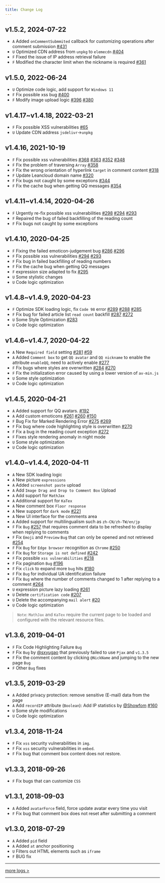 ```yaml
---
title: Change Log
---
```


## v1.5.2, 2024-07-22  
- `A` Added `onCommentSubmmited` callback for customizing operations after comment submission [#431](https://github.com/xCss/Valine/issues/431)
- `U` Optimized CDN address from `unpkg` to `elemecdn` [#404](https://github.com/xCss/Valine-Docs/issues/404) 
- `F` Fixed the issue of IP address retrieval failure
- `F` Modified the character limit when the nickname is required [#361](https://github.com/xCss/Valine/issues/361)


## v1.5.0, 2022-06-24
- `U` Optimize code logic, add support for `Windows 11`  
- `F` Fix possible xss bug [#400](https://github.com/xCss/Valine/issues/400)  
- `F` Modify image upload logic [#396](https://github.com/xCss/Valine/issues/396)  [#380](https://github.com/xCss/Valine/issues/380)  


## v1.4.17~v1.4.18, 2022-03-21
- `F` Fix possible XSS vulnerabilities [#65](https://github.com/xCss/Valine-Docs/issues/65) 
- `U` Update CDN address `jsdelivr`->`unpkg`

## v1.4.16, 2021-10-19
- `F` Fix possible xss vulnerabilities [#368](https://github.com/xCss/Valine/issues/368) [#363](https://github.com/xCss/Valine/issues/363) [#352](https://github.com/xCss/Valine/issues/352) [#348](https://github.com/xCss/Valine/issues/348) 
- `F` Fix the problem of traversing `Array` [#358](https://github.com/xCss/Valine/issues/358) 
- `F` Fix the wrong orientation of hyperlink `target` in comment content [#318](https://github.com/xCss/Valine/issues/318) 
- `F` Update Leancloud domain name [#320](https://github.com/xCss/Valine/issues/320) 
- `F` Fix bugs not caught by some exceptions [#344](https://github.com/xCss/Valine/issues/344) 
- `F` Fix the cache bug when getting QQ messages [#354](https://github.com/xCss/Valine/issues/354) 

## v1.4.11~v1.4.14, 2020-04-26
- `F` Urgently re-fix possible xss vulnerabilities [#298](https://github.com/xCss/Valine/issues/298) [#294](https://github.com/xCss/Valine/issues/294) [#293](https://github.com/xCss/Valine/issues/293)
- `F` Repaired the bug of failed backfilling of the reading count
- `F` Fix bugs not caught by some exceptions

## v1.4.10, 2020-04-25
- `F` Fixing the failed emoticon-judgement bug [#286](https://github.com/xCss/Valine/issues/286) [#296](https://github.com/xCss/Valine/issues/296) 
- `F` Fix possible xss vulnerabilities [#294](https://github.com/xCss/Valine/issues/294) [#293](https://github.com/xCss/Valine/issues/293) 
- `F` Fix bug in failed backfilling of reading numbers
- `F` Fix the cache bug when getting QQ messages
- `F` expression size adapted to fix [#295](https://github.com/xCss/Valine/issues/295) 
- `U` Some stylistic changes
- `U` Code logic optimization

## v1.4.8~v1.4.9, 2020-04-23  
- `F` Optimize SDK loading logic, fix `Code 98` error [#289](https://github.com/xCss/Valine/issues/289) [#288](https://github.com/xCss/Valine/issues/288) [#285](https://github.com/xCss/Valine/issues/285)
- `F` Fix bug for failed article list `read count` backfill [#287](https://github.com/xCss/Valine/issues/287) [#272](https://github.com/xCss/Valine/issues/272) 
- `U` Some Style Optimization [#283](https://github.com/xCss/Valine/issues/283)
- `U` Code logic optimization

## v1.4.6~v1.4.7, 2020-04-22
- `A` New `Required field` setting [#281](https://github.com/xCss/Valine/issues/281) [#59](https://github.com/xCss/Valine/issues/59)
- `A` Added `Comment box` to get `QQ avatar` and `QQ nickname` to enable the attribute `enableQQ`, need to actively enable [#277](https://github.com/xCss/Valine/issues/277)
- `F` Fix bugs where styles are overwritten [#284](https://github.com/xCss/Valine/issues/284) [#270](https://github.com/xCss/Valine/issues/270)
- `F` Fix the initialization error caused by using a lower version of `av-min.js`
- `U` Some style optimization
- `U` Code logic optimization

## v1.4.5, 2020-04-21
- `A` Added support for QQ avatars. [#192](https://github.com/xCss/Valine/issues/192)
- `A` Add custom emoticons [#261](https://github.com/xCss/Valine/issues/261) [#260](https://github.com/xCss/Valine/issues/260) [#150](https://github.com/xCss/Valine/issues/150)
- `F` Bug Fix for Marked Rendering Error [#275](https://github.com/xCss/Valine/issues/275) [#269](https://github.com/xCss/Valine/issues/269)
- `F` Fix bug where code highlighting style is overwritten [#270](https://github.com/xCss/Valine/issues/270)
- `F` Fix a bug in the reading count exception [#272](https://github.com/xCss/Valine/issues/272)
- `F` Fixes style rendering anomaly in night mode
- `U` Some style optimization
- `U` Code logic optimization

## v1.4.0~v1.4.4, 2020-04-11  
- `A` New SDK loading logic
- `A` New picture `expressions`
- `A` Added `screenshot paste` upload
- `A` Add `Image Drag and Drop to Comment Box` Upload
- `A` Add support for `MathJax`
- `A` Additional support for `KaTex`
- `A` New comment box `Floor response`
- `A` New support for `dark mode` [#221](https://github.com/xCss/Valine/issues/221)
- `A` New UI interface for the comments area 
- `A` Added support for multilingualism such as `zh-CN/zh-TW/en/jp`
- `F` Fix `Bug` [#257](https://github.com/xCss/Valine/issues/257) that requires comment data to be refreshed to display when replying to comments
- `F` Fix `Emoji` and `Preview` `Bug` that can only be opened and not retrieved [#254](https://github.com/xCss/Valine/issues/254)
- `F` Fix `Bug` for `Edge browser` recognition as `Chrome` [#250](https://github.com/xCss/Valine/issues/250)
- `F` Fix `Bug` for `Storage is not defined` [#242](https://github.com/xCss/Valine/issues/242)
- `F` Fix possible `xss vulnerabilities` [#218](https://github.com/xCss/Valine/issues/218)
- `F` Fix pagination `Bug` [#196](https://github.com/xCss/Valine/issues/196)
- `F` Fix `click` to expand more `bug` hits [#180](https://github.com/xCss/Valine/issues/180)
- `F` Fix `Bug` for individual UA identification failure
- `F` Fix `Bug` where the number of comments changed to 1 after replying to a comment [#264](https://github.com/xCss/Valine/issues/264) 
- `U` expression picture lazy loading [#261](https://github.com/xCss/Valine/issues/261) 
- `U` Delete `certification code` [#207](https://github.com/xCss/Valine/issues/207)
- `U` Delete the accompanying `mail alert` [#20](https://github.com/xCss/Valine/issues/20)
- `U` Code logic optimization

> `Note`: `MathJax` and `KaTex` require the current page to be loaded and configured with the relevant resource files.


## v1.3.6, 2019-04-01
- `F` Fix Code Highlighting Failure `Bug`
- `F` Fix `Bug` by [@sxyugao](https://github.com/sxyugao) that previously failed to use `Pjax` and `v1.3.5`
- `F` Fix the comment content by clicking `@NickName` and jumping to the new page `Bug`
- `F` Other `Bug` fixes

## v1.3.5, 2019-03-29
- `A` Added privacy protection: remove sensitive (E-mail) data from the page
- `A` Add `recordIP` attribute (`Boolean`): Add IP statistics by [@Showfom](https://github.com/Showfom) [#160](https://github.com/xCss/Valine/issues/160) 
- `U` Some style modifications
- `U` Code logic optimization

## v1.3.4, 2018-11-24
- `F` Fix `xss` security vulnerabilities in `img`.
- `F` Fix `xss` security vulnerabilities in `embed`.
- `F` Fix bug that comment box content does not restore.

## v1.3.3, 2018-09-26

- `F` Fix bugs that can customize `CSS`

## v1.3.1, 2018-09-03

- `A` Added `avatarForce` field, force update avatar every time you visit
- `F` Fix bug that comment box does not reset after submitting a comment

## v1.3.0, 2018-07-29

- `A` Added `pid` field
- `A` Added `at` anchor positioning
- `U` Filters out HTML elements such as `iframe`
- `F` BUG fix

---------------------

[more logs >](https://github.com/xCss/Valine/releases)


---------------------
